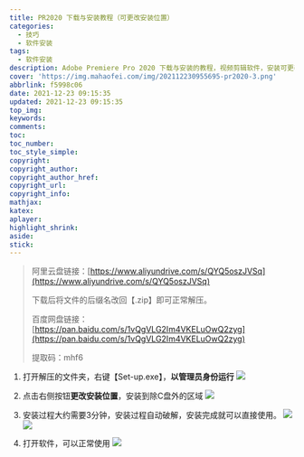 ```yaml
---
title: PR2020 下载与安装教程（可更改安装位置）
categories:
  - 技巧
  - 软件安装
tags:
  - 软件安装
description: Adobe Premiere Pro 2020 下载与安装的教程，视频剪辑软件，安装可更改位置。资源仅供学习参考！
cover: 'https://img.mahaofei.com/img/202112230955695-pr2020-3.png'
abbrlink: f5998c06
date: 2021-12-23 09:15:35
updated: 2021-12-23 09:15:35
top_img:
keywords:
comments:
toc:
toc_number:
toc_style_simple:
copyright:
copyright_author:
copyright_author_href:
copyright_url:
copyright_info:
mathjax:
katex:
aplayer:
highlight_shrink:
aside:
stick:
---
```




>阿里云盘链接：[https://www.aliyundrive.com/s/QYQ5oszJVSq](https://www.aliyundrive.com/s/QYQ5oszJVSq)
>
>下载后将文件的后缀名改回【.zip】即可正常解压。
>
>百度网盘链接：[https://pan.baidu.com/s/1vQgVLG2Im4VKELuOwQ2zyg](https://pan.baidu.com/s/1vQgVLG2Im4VKELuOwQ2zyg)
>
>提取码：mhf6

1. 打开解压的文件夹，右键【Set-up.exe】，**以管理员身份运行**
![](https://img.mahaofei.com/img/202112230954169-pr2020-1.png)

2. 点击右侧按钮**更改安装位置**，安装到除C盘外的区域
![](https://img.mahaofei.com/img/202112230955092-pr2020-2.png)

3. 安装过程大约需要3分钟，安装过程自动破解，安装完成就可以直接使用。
![](https://img.mahaofei.com/img/202112230955695-pr2020-3.png)
![](https://img.mahaofei.com/img/202112230955657-pr2020-4.png)

4. 打开软件，可以正常使用
![](https://img.mahaofei.com/img/202112230955835-pr2020-5.png)



